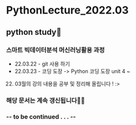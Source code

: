 # PythonLecture_2022.03
## python study👀
### 스마트 빅데이터분석 머신러닝활용 과정

- 22.03.22 - git 사용 하기
- 22.03.23 - 코딩 도장 -> Python 코딩 도장 unit 4 ~

22. 03월의 강의 내용을 공부 및 정리해 올립니다 ! :>

### 해당 문서는 계속 갱신됩니다🤸‍♀️
### -- to be continued . . . --
